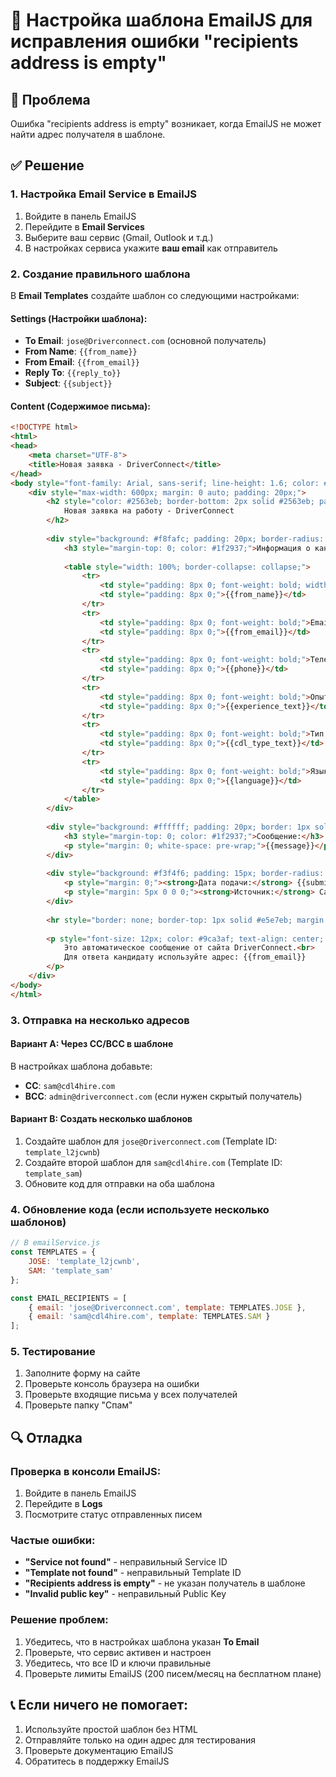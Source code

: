 # 🔧 Настройка шаблона EmailJS для исправления ошибки "recipients address is empty"

## 🚨 Проблема
Ошибка "recipients address is empty" возникает, когда EmailJS не может найти адрес получателя в шаблоне.

## ✅ Решение

### 1. Настройка Email Service в EmailJS
1. Войдите в панель EmailJS
2. Перейдите в **Email Services**
3. Выберите ваш сервис (Gmail, Outlook и т.д.)
4. В настройках сервиса укажите **ваш email** как отправитель

### 2. Создание правильного шаблона
В **Email Templates** создайте шаблон со следующими настройками:

#### **Settings (Настройки шаблона):**
- **To Email**: `jose@Driverconnect.com` (основной получатель)
- **From Name**: `{{from_name}}`
- **From Email**: `{{from_email}}`
- **Reply To**: `{{reply_to}}`
- **Subject**: `{{subject}}`

#### **Content (Содержимое письма):**
```html
<!DOCTYPE html>
<html>
<head>
    <meta charset="UTF-8">
    <title>Новая заявка - DriverConnect</title>
</head>
<body style="font-family: Arial, sans-serif; line-height: 1.6; color: #333;">
    <div style="max-width: 600px; margin: 0 auto; padding: 20px;">
        <h2 style="color: #2563eb; border-bottom: 2px solid #2563eb; padding-bottom: 10px;">
            Новая заявка на работу - DriverConnect
        </h2>
        
        <div style="background: #f8fafc; padding: 20px; border-radius: 8px; margin: 20px 0;">
            <h3 style="margin-top: 0; color: #1f2937;">Информация о кандидате:</h3>
            
            <table style="width: 100%; border-collapse: collapse;">
                <tr>
                    <td style="padding: 8px 0; font-weight: bold; width: 150px;">Имя:</td>
                    <td style="padding: 8px 0;">{{from_name}}</td>
                </tr>
                <tr>
                    <td style="padding: 8px 0; font-weight: bold;">Email:</td>
                    <td style="padding: 8px 0;">{{from_email}}</td>
                </tr>
                <tr>
                    <td style="padding: 8px 0; font-weight: bold;">Телефон:</td>
                    <td style="padding: 8px 0;">{{phone}}</td>
                </tr>
                <tr>
                    <td style="padding: 8px 0; font-weight: bold;">Опыт:</td>
                    <td style="padding: 8px 0;">{{experience_text}}</td>
                </tr>
                <tr>
                    <td style="padding: 8px 0; font-weight: bold;">Тип CDL:</td>
                    <td style="padding: 8px 0;">{{cdl_type_text}}</td>
                </tr>
                <tr>
                    <td style="padding: 8px 0; font-weight: bold;">Язык:</td>
                    <td style="padding: 8px 0;">{{language}}</td>
                </tr>
            </table>
        </div>
        
        <div style="background: #ffffff; padding: 20px; border: 1px solid #e5e7eb; border-radius: 8px; margin: 20px 0;">
            <h3 style="margin-top: 0; color: #1f2937;">Сообщение:</h3>
            <p style="margin: 0; white-space: pre-wrap;">{{message}}</p>
        </div>
        
        <div style="background: #f3f4f6; padding: 15px; border-radius: 8px; margin: 20px 0; font-size: 14px; color: #6b7280;">
            <p style="margin: 0;"><strong>Дата подачи:</strong> {{submission_date}}</p>
            <p style="margin: 5px 0 0 0;"><strong>Источник:</strong> Сайт DriverConnect</p>
        </div>
        
        <hr style="border: none; border-top: 1px solid #e5e7eb; margin: 30px 0;">
        
        <p style="font-size: 12px; color: #9ca3af; text-align: center; margin: 0;">
            Это автоматическое сообщение от сайта DriverConnect.<br>
            Для ответа кандидату используйте адрес: {{from_email}}
        </p>
    </div>
</body>
</html>
```

### 3. Отправка на несколько адресов

#### **Вариант A: Через CC/BCC в шаблоне**
В настройках шаблона добавьте:
- **CC**: `sam@cdl4hire.com`
- **BCC**: `admin@driverconnect.com` (если нужен скрытый получатель)

#### **Вариант B: Создать несколько шаблонов**
1. Создайте шаблон для `jose@Driverconnect.com` (Template ID: `template_l2jcwnb`)
2. Создайте второй шаблон для `sam@cdl4hire.com` (Template ID: `template_sam`)
3. Обновите код для отправки на оба шаблона

### 4. Обновление кода (если используете несколько шаблонов)

```javascript
// В emailService.js
const TEMPLATES = {
    JOSE: 'template_l2jcwnb',
    SAM: 'template_sam'
};

const EMAIL_RECIPIENTS = [
    { email: 'jose@Driverconnect.com', template: TEMPLATES.JOSE },
    { email: 'sam@cdl4hire.com', template: TEMPLATES.SAM }
];
```

### 5. Тестирование
1. Заполните форму на сайте
2. Проверьте консоль браузера на ошибки
3. Проверьте входящие письма у всех получателей
4. Проверьте папку "Спам"

## 🔍 Отладка

### Проверка в консоли EmailJS:
1. Войдите в панель EmailJS
2. Перейдите в **Logs**
3. Посмотрите статус отправленных писем

### Частые ошибки:
- **"Service not found"** - неправильный Service ID
- **"Template not found"** - неправильный Template ID  
- **"Recipients address is empty"** - не указан получатель в шаблоне
- **"Invalid public key"** - неправильный Public Key

### Решение проблем:
1. Убедитесь, что в настройках шаблона указан **To Email**
2. Проверьте, что сервис активен и настроен
3. Убедитесь, что все ID и ключи правильные
4. Проверьте лимиты EmailJS (200 писем/месяц на бесплатном плане)

## 📞 Если ничего не помогает:
1. Используйте простой шаблон без HTML
2. Отправляйте только на один адрес для тестирования
3. Проверьте документацию EmailJS
4. Обратитесь в поддержку EmailJS
